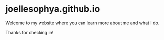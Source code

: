 # joellesophya.github.io
Welcome to my website where you can learn more about me and what I do. 

Thanks for checking in!
